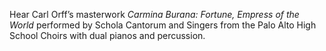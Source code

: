 Hear Carl Orff&rsquo;s masterwork _Carmina Burana&colon; Fortune, Empress of the World_ performed by Schola Cantorum and Singers from the Palo Alto High School Choirs with dual pianos and percussion.